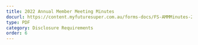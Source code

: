 ```yaml
---
title: 2022 Annual Member Meeting Minutes
docurl: https://content.myfuturesuper.com.au/forms-docs/FS-AMMMinutes-2022.pdf
type: PDF
category: Disclosure Requirements
order: 6
---
```

 